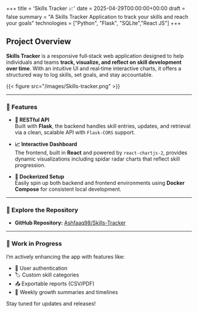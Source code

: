 +++
title = 'Skills Tracker 📈'
date = 2025-04-29T00:00:00+00:00
draft = false
summary = "A Skills Tracker Application to track your skills and reach your goals"
technologies = ["Python", "Flask", "SQLite","React JS"]
+++

## Project Overview

**Skills Tracker** is a responsive full‑stack web application designed to help individuals and teams **track, visualize, and reflect on skill development over time**. With an intuitive UI and real‑time interactive charts, it offers a structured way to log skills, set goals, and stay accountable.


{{< figure src="/images/Skills-tracker.png" >}}

---

### 🚀 Features

- **📡 RESTful API**  
  Built with **Flask**, the backend handles skill entries, updates, and retrieval via a clean, scalable API with `Flask-CORS` support.

- **📈 Interactive Dashboard**  
  The frontend, built in **React** and powered by `react-chartjs-2`, provides dynamic visualizations including spidar radar charts that reflect skill progression.

- **🐳 Dockerized Setup**  
  Easily spin up both backend and frontend environments using **Docker Compose** for consistent local development.

---

### 🔗 Explore the Repository

- **GitHub Repository:**  [Ashfaaq98/Skills-Tracker](https://github.com/Ashfaaq98/Skills-Tracker)

---

### 🚧 Work in Progress

I’m actively enhancing the app with features like:
- 🔐 User authentication 
- 🏷️ Custom skill categories  
- 📤 Exportable reports (CSV/PDF)  
- 📅 Weekly growth summaries and timelines  

Stay tuned for updates and releases!